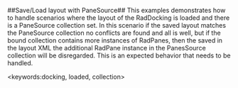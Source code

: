 ##Save/Load layout with PaneSource##
This examples demonstrates how to handle scenarios where the layout of the RadDocking is loaded and there is a PaneSource collection set. In this scenario if the saved layout matches the PaneSource collection no conflicts are found and all is well, but if the bound collection contains more instances of RadPanes, then the saved in the layout XML the additional RadPane instance in the PanesSource collection will be disregarded. This is an expected behavior that needs to be handled.

<keywords:docking, loaded, collection>
